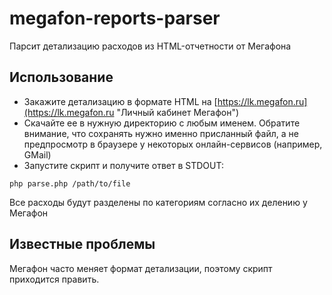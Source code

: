 # megafon-reports-parser
Парсит детализацию расходов из HTML-отчетности от Мегафона

## Использование

* Закажите детализацию в формате HTML на [https://lk.megafon.ru](https://lk.megafon.ru "Личный кабинет Мегафон")
* Скачайте ее в нужную директорию с любым именем. Обратите внимание, что сохранять нужно именно присланный файл, 
а не предпросмотр в браузере у некоторых онлайн-сервисов (например, GMail)
* Запустите скрипт и получите ответ в STDOUT:

```
php parse.php /path/to/file
```

Все расходы будут разделены по категориям согласно их делению у Мегафон

## Известные проблемы

Мегафон часто меняет формат детализации, поэтому скрипт приходится править.